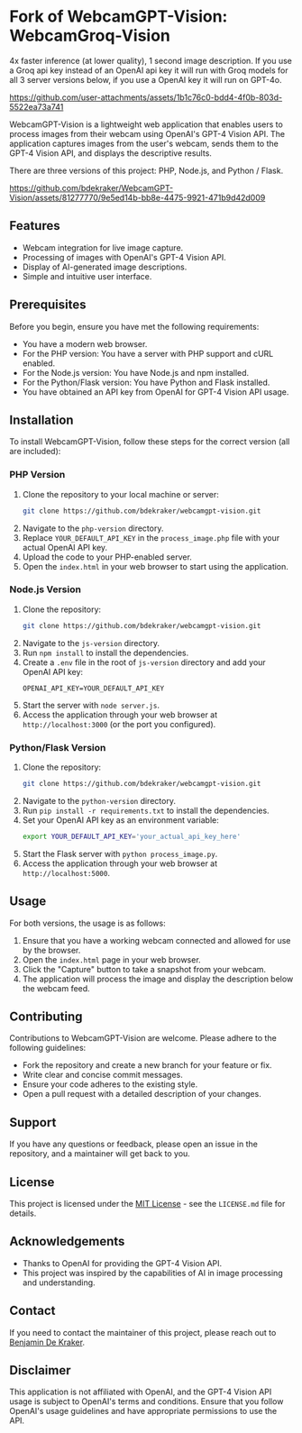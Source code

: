 # Fork of WebcamGPT-Vision: WebcamGroq-Vision
4x faster inference (at lower quality), 1 second image description. 
If you use a Groq api key instead of an OpenAI api key it will run with Groq models for all 3 server versions below, if you use a OpenAI key it will run on GPT-4o.

https://github.com/user-attachments/assets/1b1c76c0-bdd4-4f0b-803d-5522ea73a741



WebcamGPT-Vision is a lightweight web application that enables users to process images from their webcam using OpenAI's GPT-4 Vision API. The application captures images from the user's webcam, sends them to the GPT-4 Vision API, and displays the descriptive results. 

There are three versions of this project: PHP, Node.js, and Python / Flask.

https://github.com/bdekraker/WebcamGPT-Vision/assets/81277770/9e5ed14b-bb8e-4475-9921-471b9d42d009

## Features

- Webcam integration for live image capture.
- Processing of images with OpenAI's GPT-4 Vision API.
- Display of AI-generated image descriptions.
- Simple and intuitive user interface.

## Prerequisites

Before you begin, ensure you have met the following requirements:

- You have a modern web browser.
- For the PHP version: You have a server with PHP support and cURL enabled.
- For the Node.js version: You have Node.js and npm installed.
- For the Python/Flask version: You have Python and Flask installed.
- You have obtained an API key from OpenAI for GPT-4 Vision API usage.

## Installation

To install WebcamGPT-Vision, follow these steps for the correct version (all are included):

### PHP Version

1. Clone the repository to your local machine or server:
   ```sh
   git clone https://github.com/bdekraker/webcamgpt-vision.git
   ```
2. Navigate to the `php-version` directory.
3. Replace `YOUR_DEFAULT_API_KEY` in the `process_image.php` file with your actual OpenAI API key.
4. Upload the code to your PHP-enabled server.
5. Open the `index.html` in your web browser to start using the application.

### Node.js Version

1. Clone the repository:
   ```sh
   git clone https://github.com/bdekraker/webcamgpt-vision.git
   ```
2. Navigate to the `js-version` directory.
3. Run `npm install` to install the dependencies.
4. Create a `.env` file in the root of `js-version` directory and add your OpenAI API key:
   ```
   OPENAI_API_KEY=YOUR_DEFAULT_API_KEY
   ```
5. Start the server with `node server.js`.
6. Access the application through your web browser at `http://localhost:3000` (or the port you configured).

   
### Python/Flask Version

1. Clone the repository:
   ```sh
   git clone https://github.com/bdekraker/webcamgpt-vision.git
   ```
2. Navigate to the `python-version` directory.
3. Run `pip install -r requirements.txt` to install the dependencies.
4. Set your OpenAI API key as an environment variable:
   ```sh
   export YOUR_DEFAULT_API_KEY='your_actual_api_key_here'
   ```
5. Start the Flask server with `python process_image.py`.
6. Access the application through your web browser at `http://localhost:5000`.

## Usage

For both versions, the usage is as follows:

1. Ensure that you have a working webcam connected and allowed for use by the browser.
2. Open the `index.html` page in your web browser.
3. Click the "Capture" button to take a snapshot from your webcam.
4. The application will process the image and display the description below the webcam feed.

## Contributing

Contributions to WebcamGPT-Vision are welcome. Please adhere to the following guidelines:

- Fork the repository and create a new branch for your feature or fix.
- Write clear and concise commit messages.
- Ensure your code adheres to the existing style.
- Open a pull request with a detailed description of your changes.

## Support

If you have any questions or feedback, please open an issue in the repository, and a maintainer will get back to you.

## License

This project is licensed under the [MIT License](LICENSE.md) - see the `LICENSE.md` file for details.

## Acknowledgements

- Thanks to OpenAI for providing the GPT-4 Vision API.
- This project was inspired by the capabilities of AI in image processing and understanding.

## Contact

If you need to contact the maintainer of this project, please reach out to [Benjamin De Kraker](https://twitter.com/BenjaminDEKR).

## Disclaimer

This application is not affiliated with OpenAI, and the GPT-4 Vision API usage is subject to OpenAI's terms and conditions. Ensure that you follow OpenAI's usage guidelines and have appropriate permissions to use the API.
